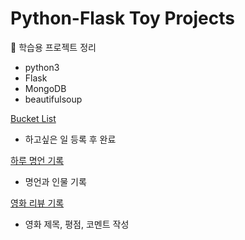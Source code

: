 # Python-Flask Toy Projects
📌 학습용 프로젝트 정리

- python3
- Flask
- MongoDB
- beautifulsoup

[Bucket List](https://github.com/seominah/python-flask-simple-projects/tree/main/bucket)
- 하고싶은 일 등록 후 완료 

[하루 명언 기록](https://github.com/seominah/python-flask-simple-projects/tree/main/lifequotes)
- 명언과 인물 기록

[영화 리뷰 기록](https://github.com/seominah/python-flask-simple-projects/tree/main/movie)
- 영화 제목, 평점, 코멘트 작성
